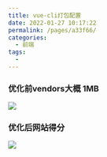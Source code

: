 ```yaml
---
title: vue-cli打包配置
date: 2022-01-27 10:17:22
permalink: /pages/a33f66/
categories:
  - 前端
tags:
  - 
---
```






### 优化前vendors大概 1MB
![](https://qiniu.espe.work/blog/20220127101623.png)



### 优化后网站得分
![](https://qiniu.espe.work/blog/20220127104625.png)